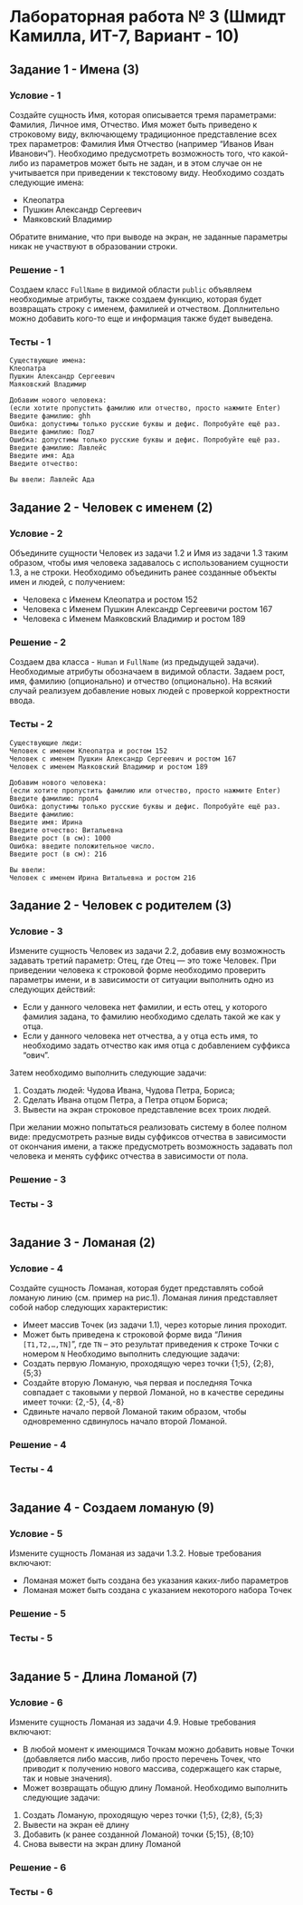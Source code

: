 # Лабораторная работа № 3 (Шмидт Камилла, ИТ-7, Вариант - 10)

## Задание 1 - Имена (3)

### Условие - 1

Создайте сущность Имя, которая описывается тремя параметрами: Фамилия, Личное имя,
Отчество. Имя может быть приведено к строковому виду, включающему традиционное
представление всех трех параметров: Фамилия Имя Отчество (например “Иванов Иван
Иванович”). Необходимо предусмотреть возможность того, что какой-либо из параметров может
быть не задан, и в этом случае он не учитывается при приведении к текстовому виду.
Необходимо создать следующие имена:

- Клеопатра
- Пушкин Александр Сергеевич
- Маяковский Владимир

Обратите внимание, что при выводе на экран, не заданные параметры никак не участвуют в
образовании строки.

### Решение - 1

Создаем класс `FullName` в видимой области `public` объявляем необходимые атрибуты, также создаем функцию, которая будет возвращать строку с именем, фамилией и отчеством. Доплнительно можно добавить кого-то еще и информация также будет выведена.

### Тесты - 1

```
Существующие имена:
Клеопатра
Пушкин Александр Сергеевич
Маяковский Владимир

Добавим нового человека:
(если хотите пропустить фамилию или отчество, просто нажмите Enter)
Введите фамилию: ghh
Ошибка: допустимы только русские буквы и дефис. Попробуйте ещё раз.
Введите фамилию: Под7
Ошибка: допустимы только русские буквы и дефис. Попробуйте ещё раз.
Введите фамилию: Лавлейс
Введите имя: Ада
Введите отчество: 

Вы ввели: Лавлейс Ада
```

## Задание 2 - Человек с именем (2)

### Условие - 2

Объедините сущности Человек из задачи 1.2 и Имя из задачи 1.3 таким образом, чтобы имя
человека задавалось с использованием сущности 1.3, а не строки.
Необходимо объединить ранее созданные объекты имен и людей, с получением:

- Человека с Именем Клеопатра и ростом 152
- Человека с Именем Пушкин Александр Сергеевичи ростом 167
- Человека с Именем Маяковский Владимир и ростом 189

### Решение - 2

Создаем два класса - `Human` и `FullName` (из предыдущей задачи). Необходимые атрибуты обозначаем в видимой области. Задаем рост, имя, фамилию (опционально) и отчество (опционально). На всякий случай реализуем добавление новых людей с проверкой корректности ввода.

### Тесты - 2

```
Существующие люди:
Человек с именем Клеопатра и ростом 152
Человек с именем Пушкин Александр Сергеевич и ростом 167
Человек с именем Маяковский Владимир и ростом 189

Добавим нового человека:
(если хотите пропустить фамилию или отчество, просто нажмите Enter)
Введите фамилию: прол4
Ошибка: допустимы только русские буквы и дефис. Попробуйте ещё раз.
Введите фамилию: 
Введите имя: Ирина
Введите отчество: Витальевна
Введите рост (в см): 1000
Ошибка: введите положительное число.
Введите рост (в см): 216

Вы ввели:
Человек с именем Ирина Витальевна и ростом 216
```

## Задание 2 - Человек с родителем (3)

### Условие - 3

Измените сущность Человек из задачи 2.2, добавив ему возможность задавать третий параметр:
Отец, где Отец — это тоже Человек. При приведении человека к строковой форме необходимо
проверить параметры имени, и в зависимости от ситуации выполнить одно из следующих
действий:

- Если у данного человека нет фамилии, и есть отец, у которого фамилия задана, то
фамилию необходимо сделать такой же как у отца.
- Если у данного человека нет отчества, а у отца есть имя, то необходимо задать отчество
как имя отца с добавлением суффикса “ович”.

Затем необходимо выполнить следующие задачи:

1. Создать людей: Чудова Ивана, Чудова Петра, Бориса;
2. Сделать Ивана отцом Петра, а Петра отцом Бориса;
3. Вывести на экран строковое представление всех троих людей.

При желании можно попытаться реализовать систему в более полном виде: предусмотреть
разные виды суффиксов отчества в зависимости от окончания имени, а также предусмотреть
возможность задавать пол человека и менять суффикс отчества в зависимости от пола.

### Решение - 3

### Тесты - 3

```

```

## Задание 3 - Ломаная (2)

### Условие - 4

Создайте сущность Ломаная, которая будет представлять собой ломаную линию (см. пример на
рис.1). Ломаная линия представляет собой набор следующих характеристик:

- Имеет массив Точек (из задачи 1.1), через которые линия проходит.
- Может быть приведена к строковой форме вида “Линия `[Т1,T2,…,TN]`”, где `TN` – это
результат приведения к строке Точки с номером `N`
Необходимо выполнить следующие задачи:
- Создать первую Ломаную, проходящую через точки {1;5}, {2;8}, {5;3}
- Создайте вторую Ломаную, чья первая и последняя Точка совпадает с таковыми у первой
Ломаной, но в качестве середины имеет точки: {2,-5}, {4,-8}
- Сдвиньте начало первой Ломаной таким образом, чтобы одновременно сдвинулось
начало второй Ломаной.

### Решение - 4

### Тесты - 4

```

```

## Задание 4 - Создаем ломаную (9)

### Условие - 5

Измените сущность Ломаная из задачи 1.3.2. Новые требования включают:

- Ломаная может быть создана без указания каких-либо параметров
- Ломаная может быть создана с указанием некоторого набора Точек

### Решение - 5

### Тесты - 5

```

```

## Задание 5 - Длина Ломаной (7)

### Условие - 6

Измените сущность Ломаная из задачи 4.9. Новые требования включают:

- В любой момент к имеющимся Точкам можно добавить новые Точки (добавляется либо
массив, либо просто перечень Точек, что приводит к получению нового массива,
содержащего как старые, так и новые значения).
- Может возвращать общую длину Ломаной.
Необходимо выполнить следующие задачи:

1. Создать Ломаную, проходящую через точки {1;5}, {2;8}, {5;3}
2. Вывести на экран её длину
3. Добавить (к ранее созданной Ломаной) точки {5;15}, {8;10}
4. Снова вывести на экран длину Ломаной

### Решение - 6

### Тесты - 6

```

```